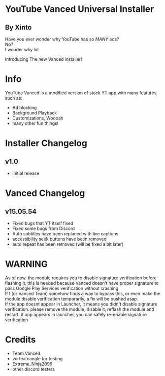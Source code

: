 # YouTube Vanced Universal Installer 
## By Xinto

Have you ever wonder why YouTube has so *MANY* ads?  
No?  
I wonder why lol  

Introducing The new Vanced installer! 

# Info
YouTube Vanced is a modified version of stock YT app with many features, such as:  
- Ad blocking  
- Background Playback  
- Customizations, Woooah  
- many other fun things!   

# Installer Changelog  
## v1.0  
- initial release  

# Vanced Changelog  
## v15.05.54  
- Fixed bugs that YT itself fixed  
- Fixed some bugs from Discord
- Auto subtitles have been replaced with live captions  
- accessibility seek buttons have been removed  
- auto repeat has been removed (will be fixed a bit later)

# WARNING
As of now, the module requires you to disable signature verification before flashing it, this is needed because Vanced doesn't have proper signature to pass Google Play Services verification without crashing   
If I (or Vanced Team) somehow finds a way to bypass this, or even make the module disable verification temporarily, a fix will be pushed asap.  
If the app doesnt appear in Launcher, it means you didn't disable signature verification. please remove the module, disable it, reflash the module and restart, if app appears in launcher, you can safely re-enable signature verification  

# Credits
- Team Vanced  
- vortextriangle for testing  
- Extreme_Ninja2099
- other discord testers  